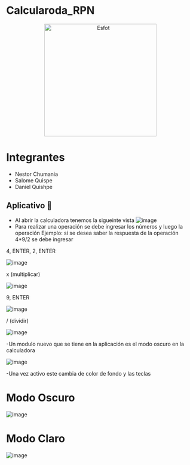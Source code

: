 # Calcularoda_RPN
<div>
<p align='center'>
<img src="https://esfot.epn.edu.ec/images/headers/logo_esfot_buho.png" alt="Esfot" width="300px">
</p>
</div>

# Integrantes
- Nestor Chumania
- Salome Quispe
- Daniel Quishpe

## Aplicativo 🧩
- Al abrir la calculadora tenemos la sigueinte vista
  ![image](https://github.com/Salo-Quispe/Calcularoda_RPN/assets/85651718/fa9430cb-cd3b-41b2-bf07-77ad44a462dc)
- Para realizar una operación se debe ingresar los números y luego la operación
Ejemplo: si se desea saber la respuesta de la operación 4*9/2 se debe ingresar

4, ENTER, 2, ENTER

![image](https://github.com/Salo-Quispe/Calcularoda_RPN/assets/85651718/a39cdeaa-d4c4-485c-bdff-aa3ffb7f4ae1)

x (multiplicar)

![image](https://github.com/Salo-Quispe/Calcularoda_RPN/assets/85651718/0740dbdb-c550-4d35-969f-94493b547bb6)

9, ENTER

![image](https://github.com/Salo-Quispe/Calcularoda_RPN/assets/85651718/64cd9869-7511-4fca-8c45-53419c3048c3)

/ (dividir)

![image](https://github.com/Salo-Quispe/Calcularoda_RPN/assets/85651718/3ae99ccd-6ad3-4645-ac31-9bcd1f60779f)

-Un modulo nuevo que se tiene en la aplicación es el modo oscuro en la calculadora

![image](https://github.com/Salo-Quispe/Calcularoda_RPN/assets/85651718/a4037757-0812-426c-b532-d43f7339b931)

-Una vez activo este cambia de color de fondo y las teclas

# Modo Oscuro

![image](https://github.com/Salo-Quispe/Calcularoda_RPN/assets/85651718/b8a9a63b-ed57-43a5-bc99-c4c28ef24f44)

# Modo Claro

![image](https://github.com/Salo-Quispe/Calcularoda_RPN/assets/85651718/4b51c71a-49ae-4b10-be46-89e0d96c5c88)
